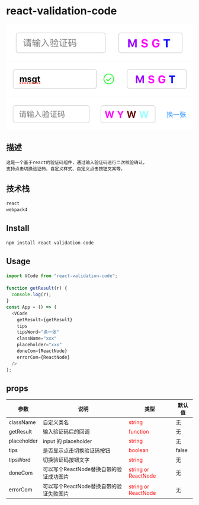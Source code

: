 # react-validation-code

<img src="./example-images/base.png" alt="base" title="base style" />
<img src="./example-images/done.png" alt="done" title="done style" />
<img src="./example-images/hasProps.png" alt="hasProps" title="hasProps style" />

## 描述

```bash
这是一个基于react的验证码组件，通过输入验证码进行二次校验确认，
支持点击切换验证码、自定义样式、自定义点击按钮文案等。
```

## 技术栈

```bash
react
webpack4
```

## Install

```js
npm install react-validation-code
```

## Usage

```js
import VCode from "react-validation-code";

function getResult(r) {
  console.log(r);
}
const App = () => (
  <VCode
    getResult={getResult}
    tips
    tipsWord="换一张"
    className="xxx"
    placeholder="xxx"
    doneCom={ReactNode}
    errorCom={ReactNode}
  />
);
```

## props

| 参数        | 说明                       | 类型                             | 默认值 |
| ----------- | -------------------------- | -------------------------------- | ------ |
| className   | 自定义类名                 | <font color=red >string</font>   | 无     |
| getResult   | 输入验证码后的回调         | <font color=red >function</font> | 无     |
| placeholder | input 的 placeholder       | <font color=red >string</font>   | 无     |
| tips        | 是否显示点击切换验证码按钮 | <font color=red >boolean</font>  | false  |
| tipsWord    | 切换验证码按钮文字         | <font color=red >string</font>   | 无     |
| doneCom     | 可以写个ReactNode替换自带的验证成功图片  | <font color=red >string or ReactNode</font>   | 无     |
| errorCom    | 可以写个ReactNode替换自带的验证失败图片  | <font color=red >string or ReactNode</font>   | 无     |